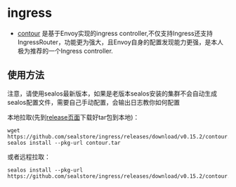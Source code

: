# ingress

- [contour](https://github.com/sealstore/ingress/tree/contour) 是基于Envoy实现的ingress controller,不仅支持Ingress还支持IngressRouter，功能更为强大，且Envoy自身的配置发现能力更强，是本人极为推荐的一个Ingress controller.


## 使用方法
注意，请使用sealos最新版本，如果是老版本sealos安装的集群不会自动生成sealos配置文件，需要自己手动配置，会输出日志教你如何配置

本地拉取(先到[release页面](https://github.com/sealstore/ingress/releases)下载好tar包到本地)：
```
wget https://github.com/sealstore/ingress/releases/download/v0.15.2/contour.tar
sealos install --pkg-url contour.tar
```
或者远程拉取：
```
sealos install --pkg-url https://github.com/sealstore/ingress/releases/download/v0.15.2/contour.tar
```
